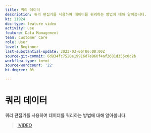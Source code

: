 ```yaml
---
title: 쿼리 데이터
description: 쿼리 편집기를 사용하여 데이터를 쿼리하는 방법에 대해 알아봅니다.
kt: 11924
doc-type: feature video
activity: use
feature: Data Management
team: Customer Care
role: User
level: Beginner
last-substantial-update: 2023-03-06T00:00:00Z
source-git-commit: 6d834fc7520e19916d7e860f4af2601d355c0d2b
workflow-type: tm+mt
source-wordcount: '22'
ht-degree: 0%

---
```



# 쿼리 데이터

쿼리 편집기를 사용하여 데이터를 쿼리하는 방법에 대해 알아봅니다.

>[!VIDEO](https://video.tv.adobe.com/v/3415814?quality=12)
